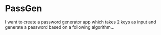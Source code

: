 # PassGen
I want to create a password generator app which takes 2 keys as input and generate a password based on a following algorithm...
